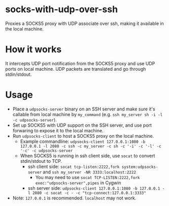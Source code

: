 # socks-with-udp-over-ssh

Proxies a SOCKS5 proxy with UDP associate over ssh, making it available in the local machine.

# How it works

It intercepts UDP port notification from the SOCKS5 proxy and use UDP ports on local machine.
UDP packets are translated and go through stdin/stdout.

# Usage

- Place a `udpsocks-server` binary on an SSH server and make sure it's callable from local machine by `my_command` (e.g. `ssh my_server sh -i -l -c udpsocks-server`).
- Set up SOCKS5 with UDP support on the SSH server, and use port forwaring to expose it to the local machine.
- Run `udpsocks-client` to host a SOCKS5 proxy on the local machine.
  - Example commandline: `udpsocks-client 127.0.0.1:1080 -b 127.0.0.1 -l 2080 -c ssh -c my_server -c sh -c '-i' -c '-l' -c '-c' -c udpsocks-server`
  - When SOCKS5 is running in ssh client side, use `socat` to convert stdin/stdout to TCP.
    - ssh client side: `socat tcp-listen:2222,fork system:udpsocks-server` and `ssh my_server -NR 3333:localhost:2222`
      - You may need to use `socat TCP-LISTEN:2222,fork exec:"udpsocks-server",pipes` in Cygwin
    - ssh server side: `udpsocks-client 127.0.0.1:1080 -b 127.0.0.1 -l 2080 -c socat -c - -c "tcp-connect:127.0.0.1:3333"`
- Note: `127.0.0.1` is recommended. `localhost` may not work.
